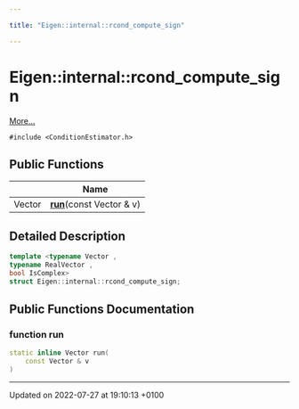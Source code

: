 ```yaml
---

title: "Eigen::internal::rcond_compute_sign"

---
```


# Eigen::internal::rcond_compute_sign



 [More...](#detailed-description)


`#include <ConditionEstimator.h>`

## Public Functions

|                | Name           |
| -------------- | -------------- |
| Vector | **[run](http://example.org/classes/structeigen_1_1internal_1_1rcond__compute__sign/#function-run)**(const Vector & v) |

## Detailed Description

```cpp
template <typename Vector ,
typename RealVector ,
bool IsComplex>
struct Eigen::internal::rcond_compute_sign;
```

## Public Functions Documentation

### function run

```cpp
static inline Vector run(
    const Vector & v
)
```


-------------------------------

Updated on 2022-07-27 at 19:10:13 +0100